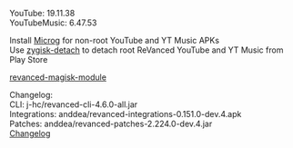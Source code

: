 YouTube: 19.11.38  
YouTubeMusic: 6.47.53  

Install [Microg](https://github.com/ReVanced/GmsCore/releases) for non-root YouTube and YT Music APKs  
Use [zygisk-detach](https://github.com/j-hc/zygisk-detach) to detach root ReVanced YouTube and YT Music from Play Store  

[revanced-magisk-module](https://github.com/j-hc/revanced-magisk-module)  

Changelog:  
CLI: j-hc/revanced-cli-4.6.0-all.jar  
Integrations: anddea/revanced-integrations-0.151.0-dev.4.apk  
Patches: anddea/revanced-patches-2.224.0-dev.4.jar  
[Changelog](https://github.com/anddea/revanced-patches/releases/tag/vdev.4)  
